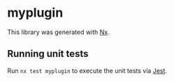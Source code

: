 # myplugin

This library was generated with [Nx](https://nx.dev).

## Running unit tests

Run `nx test myplugin` to execute the unit tests via [Jest](https://jestjs.io).
